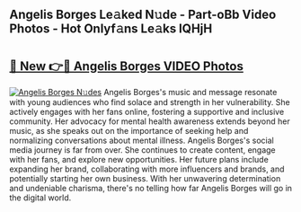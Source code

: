## Angelis Borges Le𝚊ked N𝚞de - Part-oBb Video Photos - Hot Onlyf𝚊ns Le𝚊ks lQHjH

# <h2><a href="http://ac20501.deff.icu/?id=Angelis+Borges">🔗 New 👉🔴 Angelis Borges VIDEO Photos</a></h2>

[![Angelis Borges N𝚞des](https://i.imgur.com/rIISA9y.gif)](http://ac20501.deff.icu/?id=Angelis+Borges)
Angelis Borges's music and message resonate with young audiences who find solace and strength in her vulnerability. She actively engages with her fans online, fostering a supportive and inclusive community. Her advocacy for mental health awareness extends beyond her music, as she speaks out on the importance of seeking help and normalizing conversations about mental illness. Angelis Borges's social media journey is far from over. She continues to create content, engage with her fans, and explore new opportunities. Her future plans include expanding her brand, collaborating with more influencers and brands, and potentially starting her own business. With her unwavering determination and undeniable charisma, there's no telling how far Angelis Borges will go in the digital world.
